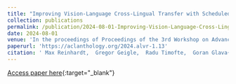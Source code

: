 ```yaml
---
title: "Improving Vision-Language Cross-Lingual Transfer with Scheduled Unfreezing"
collection: publications
permalink: /publication/2024-08-01-Improving-Vision-Language-Cross-Lingual-Transfer-with-Scheduled-Unfreezing
date: 2024-08-01
venue: 'In the proceedings of Proceedings of the 3rd Workshop on Advances in Language and Vision Research (ALVR)'
paperurl: 'https://aclanthology.org/2024.alvr-1.13'
citation: ' Max Reinhardt,  Gregor Geigle,  Radu Timofte,  Goran Glava{\v{s}}, &quot;Improving Vision-Language Cross-Lingual Transfer with Scheduled Unfreezing.&quot; In the proceedings of Proceedings of the 3rd Workshop on Advances in Language and Vision Research (ALVR), 2024.'
---
```

[Access paper here](https://aclanthology.org/2024.alvr-1.13){:target="_blank"}
